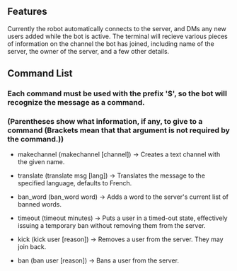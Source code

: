 ## Features
Currently the robot automatically connects to the server, and DMs any new users added while the bot is active.
The terminal will recieve various pieces of information on the channel the bot has joined, including name of the server, the owner of the server, and a few other details.

## Command List
### Each command must be used with the prefix '$', so the bot will recognize the message as a command.
### (Parentheses show what information, if any, to give to a command (Brackets mean that that argument is not required by the command.))
 
 - makechannel (makechannel [channel]) -> Creates a text channel with the given name.

 - translate (translate msg [lang]) -> Translates the message to the specified language, defaults to French.

 - ban_word (ban_word word) -> Adds a word to the server's current list of banned words.

 - timeout (timeout minutes) -> Puts a user in a timed-out state, effectively issuing a temporary ban without removing them from the server.

 - kick (kick user [reason]) -> Removes a user from the server. They may join back.

 - ban (ban user [reason]) -> Bans a user from the server.

